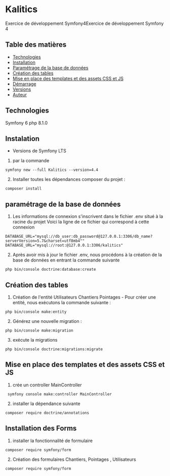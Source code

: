 # Kalitics
Exercice de développement Symfony4Exercice de développement Symfony 4
## Table des matières
<!-- * [Informations générales](#informations-générales) -->
* [Technologies](#technologies)
* [Installation](#installation)
* [Paramétrage de la base de données](#paramétrage-BDD)
* [Création des tables](#Création-des-tables)
* [Mise en place des templates et des assets CSS et JS](#Mise-en-place-des-templates-et-des-assets-CSS-et-JS)
* [Démarrage](#démarrage)
* [Versions](#versions)
* [Auteur](#auteur)
## Technologies
Symfony 6
php 8.1.0

## Instalation 
* Versions de Symfony LTS 
1. par la commande 
```
symfony new --full Kalitics --version=4.4
```
2. Installer toutes les dépendances composer du projet : 
```
composer install
```
## paramétrage de la base de données
1. Les informations de connexion s'inscrivent dans le fichier .env situé à la racine du projet Voici la ligne de ce fichier qui correspond à cette connexion
```
DATABASE_URL="mysql://db_user:db_password@127.0.0.1:3306/db_name?serverVersion=5.7&charset=utf8mb4""
DATABASE_URL="mysql://root:@127.0.0.1:3306/kalitics"
```
2. Après avoir mis à jour le fichier .env, nous procédons à la création de la base de données en entrant la commande suivante
```
php bin/console doctrine:database:create
```

## Création des tables
1. Création de l'entité Utilisateurs Chantiers Pointages
       - Pour créer une entité, nous exécutons la commande suivante :
```
php bin/console make:entity
```
2. Générez une nouvelle migration :
```
php bin/console make:migration
```
3. exécute la migrations
```
php bin/console doctrine:migrations:migrate
```
## Mise en place des templates et des assets CSS et JS
1. crée un controller MainController
```
 symfony console make:controller MainController
```
2. installer la dépendance suivante
```
composer require doctrine/annotations
```
## Installation des Forms
1.  installer la fonctionnalité de formulaire 
```
composer require symfony/form
```
2. Création des formulaires Chantiers, Pointages , Utilisateurs 
```
composer require symfony/form
```
